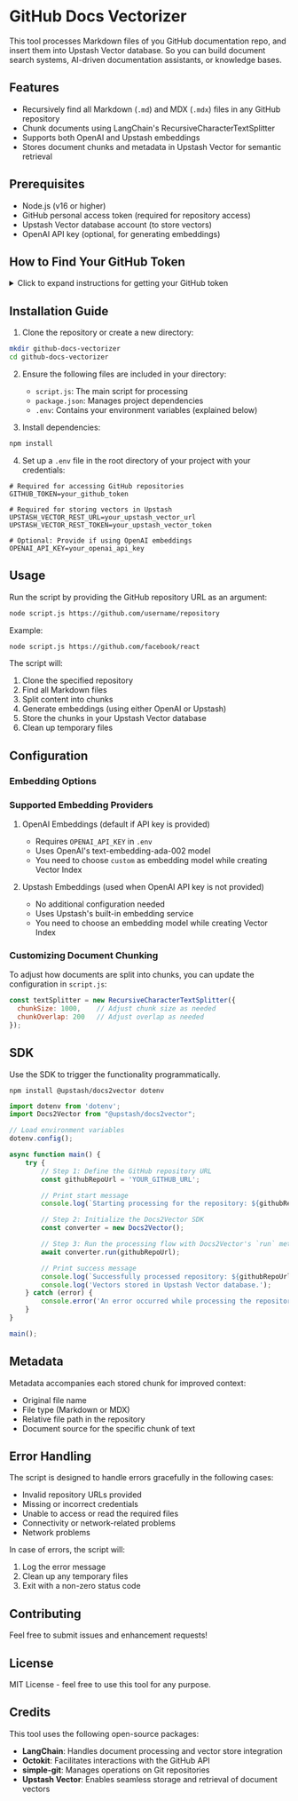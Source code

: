 # GitHub Docs Vectorizer

This tool processes Markdown files of you GitHub documentation repo, and insert them into Upstash Vector database. So you can build document search systems, AI-driven documentation assistants, or knowledge bases.

## Features
- Recursively find all Markdown (`.md`) and MDX (`.mdx`) files in any GitHub repository
- Chunk documents using LangChain's RecursiveCharacterTextSplitter
- Supports both OpenAI and Upstash embeddings
- Stores document chunks and metadata in Upstash Vector for semantic retrieval

## Prerequisites
- Node.js (v16 or higher)
- GitHub personal access token (required for repository access)
- Upstash Vector database account (to store vectors)
- OpenAI API key (optional, for generating embeddings)

## How to Find Your GitHub Token

<details>
<summary>Click to expand instructions for getting your GitHub token</summary>

1. Go to [GitHub.com](https://github.com) and sign in to your account
2. Click on your profile picture in the top-right corner
3. Go to `Settings` > `Developer settings` > `Personal access tokens` > `Tokens (classic)`
4. Click `Generate new token` > `Generate new token (classic)`
5. Give your token a descriptive name in the "Note" field
6. Select the following scopes:
   - `repo` (Full control of private repositories)
   - `read:org` (Read organization data)
7. Click `Generate token`
</details>

## Installation Guide

1. Clone the repository or create a new directory:
```bash
mkdir github-docs-vectorizer
cd github-docs-vectorizer
```

2. Ensure the following files are included in your directory:
   - `script.js`: The main script for processing
   - `package.json`: Manages project dependencies
   - `.env`: Contains your environment variables (explained below)

3. Install dependencies:
```bash
npm install
```

4. Set up a `.env` file in the root directory of your project with your credentials:
```env
# Required for accessing GitHub repositories
GITHUB_TOKEN=your_github_token

# Required for storing vectors in Upstash
UPSTASH_VECTOR_REST_URL=your_upstash_vector_url
UPSTASH_VECTOR_REST_TOKEN=your_upstash_vector_token

# Optional: Provide if using OpenAI embeddings
OPENAI_API_KEY=your_openai_api_key
```

## Usage

Run the script by providing the GitHub repository URL as an argument:

```bash
node script.js https://github.com/username/repository
```

Example:
```bash
node script.js https://github.com/facebook/react
```

The script will:
1. Clone the specified repository
2. Find all Markdown files
3. Split content into chunks
4. Generate embeddings (using either OpenAI or Upstash)
5. Store the chunks in your Upstash Vector database
6. Clean up temporary files

## Configuration

### Embedding Options

### Supported Embedding Providers

1. OpenAI Embeddings (default if API key is provided)
   - Requires `OPENAI_API_KEY` in `.env`
   - Uses OpenAI's text-embedding-ada-002 model
   - You need to choose `custom` as embedding model while creating Vector Index

2. Upstash Embeddings (used when OpenAI API key is not provided)
   - No additional configuration needed
   - Uses Upstash's built-in embedding service
   - You need to choose an embedding model while creating Vector Index 

### Customizing Document Chunking

To adjust how documents are split into chunks, you can update the configuration in `script.js`:

```javascript
const textSplitter = new RecursiveCharacterTextSplitter({
  chunkSize: 1000,    // Adjust chunk size as needed
  chunkOverlap: 200   // Adjust overlap as needed
});
```

## SDK

Use the SDK to trigger the functionality programmatically.

```shell
npm install @upstash/docs2vector dotenv
```

```javascript
import dotenv from 'dotenv';
import Docs2Vector from "@upstash/docs2vector";

// Load environment variables
dotenv.config();

async function main() {
    try {
        // Step 1: Define the GitHub repository URL
        const githubRepoUrl = 'YOUR_GITHUB_URL';

        // Print start message
        console.log(`Starting processing for the repository: ${githubRepoUrl}`);

        // Step 2: Initialize the Docs2Vector SDK
        const converter = new Docs2Vector();

        // Step 3: Run the processing flow with Docs2Vector's `run` method
        await converter.run(githubRepoUrl);

        // Print success message
        console.log(`Successfully processed repository: ${githubRepoUrl}`);
        console.log('Vectors stored in Upstash Vector database.');
    } catch (error) {
        console.error('An error occurred while processing the repository:', error.message);
    }
}

main();
```


## Metadata

Metadata accompanies each stored chunk for improved context:
- Original file name
- File type (Markdown or MDX)
- Relative file path in the repository
- Document source for the specific chunk of text

## Error Handling
The script is designed to handle errors gracefully in the following cases:
- Invalid repository URLs provided
- Missing or incorrect credentials
- Unable to access or read the required files
- Connectivity or network-related problems
- Network problems

In case of errors, the script will:
1. Log the error message
2. Clean up any temporary files
3. Exit with a non-zero status code

## Contributing

Feel free to submit issues and enhancement requests!

## License

MIT License - feel free to use this tool for any purpose.

## Credits

This tool uses the following open-source packages:
- **LangChain**: Handles document processing and vector store integration
- **Octokit**: Facilitates interactions with the GitHub API
- **simple-git**: Manages operations on Git repositories
- **Upstash Vector**: Enables seamless storage and retrieval of document vectors
